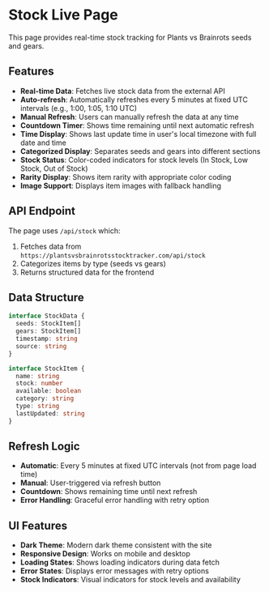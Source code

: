 # Stock Live Page

This page provides real-time stock tracking for Plants vs Brainrots seeds and gears.

## Features

- **Real-time Data**: Fetches live stock data from the external API
- **Auto-refresh**: Automatically refreshes every 5 minutes at fixed UTC intervals (e.g., 1:00, 1:05, 1:10 UTC)
- **Manual Refresh**: Users can manually refresh the data at any time
- **Countdown Timer**: Shows time remaining until next automatic refresh
- **Time Display**: Shows last update time in user's local timezone with full date and time
- **Categorized Display**: Separates seeds and gears into different sections
- **Stock Status**: Color-coded indicators for stock levels (In Stock, Low Stock, Out of Stock)
- **Rarity Display**: Shows item rarity with appropriate color coding
- **Image Support**: Displays item images with fallback handling

## API Endpoint

The page uses `/api/stock` which:
1. Fetches data from `https://plantsvsbrainrotsstocktracker.com/api/stock`
2. Categorizes items by type (seeds vs gears)
3. Returns structured data for the frontend

## Data Structure

```typescript
interface StockData {
  seeds: StockItem[]
  gears: StockItem[]
  timestamp: string
  source: string
}

interface StockItem {
  name: string
  stock: number
  available: boolean
  category: string
  type: string
  lastUpdated: string
}
```

## Refresh Logic

- **Automatic**: Every 5 minutes at fixed UTC intervals (not from page load time)
- **Manual**: User-triggered via refresh button
- **Countdown**: Shows remaining time until next refresh
- **Error Handling**: Graceful error handling with retry option

## UI Features

- **Dark Theme**: Modern dark theme consistent with the site
- **Responsive Design**: Works on mobile and desktop
- **Loading States**: Shows loading indicators during data fetch
- **Error States**: Displays error messages with retry options
- **Stock Indicators**: Visual indicators for stock levels and availability